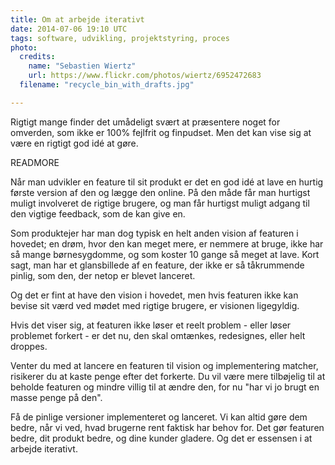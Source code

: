 ```yaml
---
title: Om at arbejde iterativt
date: 2014-07-06 19:10 UTC
tags: software, udvikling, projektstyring, proces
photo:
  credits:
    name: "Sebastien Wiertz"
    url: https://www.flickr.com/photos/wiertz/6952472683
  filename: "recycle_bin_with_drafts.jpg"

---
```


Rigtigt mange finder det umådeligt svært at præsentere noget for omverden, som ikke er 100% fejlfrit og finpudset. Men det kan vise sig at være en rigtigt god idé at gøre.

READMORE

Når man udvikler en feature til sit produkt er det en god idé at lave en hurtig første version af den og lægge den online. På den måde får man hurtigst muligt involveret de rigtige brugere, og man får hurtigst muligt adgang til den vigtige feedback, som de kan give en.

Som produktejer har man dog typisk en helt anden vision af featuren i hovedet; en drøm, hvor den kan meget mere, er nemmere at bruge, ikke har så mange børnesygdomme, og som koster 10 gange så meget at lave. Kort sagt, man har et glansbillede af en feature, der ikke er så tåkrummende pinlig, som den, der netop er blevet lanceret.

Og det er fint at have den vision i hovedet, men hvis featuren ikke kan bevise sit værd ved mødet med rigtige brugere, er visionen ligegyldig.

Hvis det viser sig, at featuren ikke løser et reelt problem - eller løser problemet forkert - er det nu, den skal omtænkes, redesignes, eller helt droppes.

Venter du med at lancere en featuren til vision og implementering matcher, risikerer du at kaste penge efter det forkerte. Du vil være mere tilbøjelig til at beholde featuren og mindre villig til at ændre den, for nu "har vi jo brugt en masse penge på den".

Få de pinlige versioner implementeret og lanceret. Vi kan altid gøre dem bedre, når vi ved, hvad brugerne rent faktisk har behov for. Det gør featuren bedre, dit produkt bedre, og dine kunder gladere. Og det er essensen i at arbejde iterativt.
